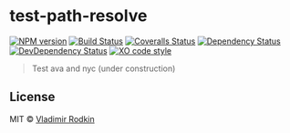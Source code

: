 # test-path-resolve

[![NPM version][npm-image]][npm-url]
[![Build Status][travis-image]][travis-url]
[![Coveralls Status][coveralls-image]][coveralls-url]
[![Dependency Status][depstat-image]][depstat-url]
[![DevDependency Status][depstat-dev-image]][depstat-dev-url]
[![XO code style][codestyle-image]][codestyle-url]

> Test ava and nyc (under construction)

## License
MIT © [Vladimir Rodkin](https://github.com/VovanR)

[npm-url]: https://npmjs.org/package/test-path-resolve
[npm-image]: http://img.shields.io/npm/v/test-path-resolve.svg

[travis-url]: https://travis-ci.org/VovanR/test-path-resolve
[travis-image]: http://img.shields.io/travis/VovanR/test-path-resolve.svg

[coveralls-url]: https://coveralls.io/r/VovanR/test-path-resolve
[coveralls-image]: http://img.shields.io/coveralls/VovanR/test-path-resolve.svg

[depstat-url]: https://david-dm.org/VovanR/test-path-resolve
[depstat-image]: https://david-dm.org/VovanR/test-path-resolve.svg

[depstat-dev-url]: https://david-dm.org/VovanR/test-path-resolve
[depstat-dev-image]: https://david-dm.org/VovanR/test-path-resolve/dev-status.svg

[codestyle-url]: https://github.com/sindresorhus/xo
[codestyle-image]: https://img.shields.io/badge/code_style-XO-5ed9c7.svg?style=flat-square
